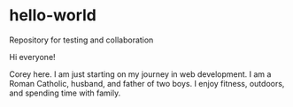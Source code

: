 # hello-world
Repository for testing and collaboration

Hi everyone!

Corey here. I am just starting on my journey in web development. I am a Roman Catholic, husband, and father of two boys. I enjoy fitness, outdoors, and spending time with family. 
